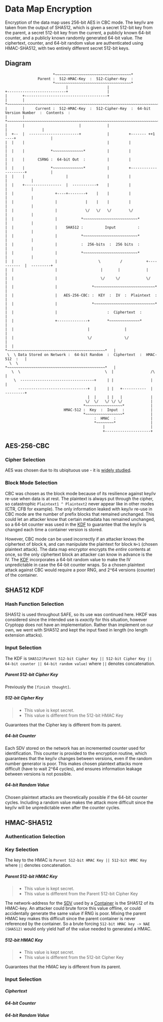# Data Map Encryption #
Encryption of the data map uses 256-bit AES in CBC mode. The key/iv are taken from the output of SHA512, which is given a secret 512-bit key from the parent, a secret 512-bit key from the current, a publicly known 64-bit counter, and a publicly known randomly generated 64-bit value. The ciphertext, counter, and 64-bit random value are authenticated using HMAC-SHA512, with two entirely different secret 512-bit keys.

## Diagram ##
```
                      *~~~~~~~~~~~~~~~~~~~~~~~~~~~~~~~~~~~*
               Parent :  512-HMAC-Key  :  512-Cipher-Key  :
                      *~~~~~~~~~~~~~~~~~~~~~~~~~~~~~~~~~~~*
                            |                  |
+---------------------------+                  |
|       +--------------------------------------+
|       |             *~~~~~~~~~~~~~~~~~~~~~~~~~~~~~~~~~~~~~~~~~~~~~~~~~~~~~~~~~~~~~~~~~~~~~~~~~~*
|       |     Current :  512-HMAC-Key  :  512-Cipher-Key  :  64-bit Version Number  :  Contents  :
|       |             *~~~~~~~~~~~~~~~~~~~~~~~~~~~~~~~~~~~~~~~~~~~~~~~~~~~~~~~~~~~~~~~~~~~~~~~~~~*
|       |                         |            |                          |                |
|  +--  |  -----------------------+            |         +------- ++1 ----+                |
|  |    |                                      |         |                                 |
|  |    |            *~~~~~~~~~~~~~~*          |         |                                 |
|  |    |      CSRNG :  64-bit Out  :          |         |                                 |
|  |    |            *~~~~~~~~~~~~~~*          |         +---------------------+           |
|  |    |                   |                  |         |                     |           |
|  |    +-----------------  |  -----------+    |         |                     |           |
|  |                   +----+--------+    |    |         |                     |           |
|  |                   |             |    |    |         |                     |           |
|  |                   |             \/   \/   \/        \/                    |           |
|  |                   |           *~~~~~~~~~~~~~~~~~~~~~~~~~*                 |           |
|  |                   |    SHA512 :          Input          :                 |           |
|  |                   |           *~~~~~~~~~~~~~~~~~~~~~~~~~*                 |           |
|  |                   |           :  256-bits  :  256 bits  :                 |           |
|  |                   |           *~~~~~~~~~~~~~~~~~~~~~~~~~*                 |           |
|  |                   |                   \         /           +-----------  |  ---------+
|  |                   |                    |       |            |             | 
|  |                   |                    \/     \/            \/            |
|  |                   |                *~~~~~~~~~~~~~~~~~~~~~~~~~~~~*         |
|  |                   |   AES-256-CBC: :  KEY  :  IV  :  Plaintext  :         |
|  |                   |                *~~~~~~~~~~~~~~~~~~~~~~~~~~~~*         |
|  |                   |                       :  Ciphertext  :                |
|  |                   +--------------+        *~~~~~~~~~~~~~~*                |
|  |                                  |                |                       |
|  |                                  \/               \/                      |
|  |                         *~~~~~~~~~~~~~~~~~~~~~~~~~~~~~~~~~~~~~~~~~~~~~*   |
 \  \ Data Stored on Network :  64-bit Random  :  Ciphertext  :  HMAC-512  :   |
  \  \                       *~~~~~~~~~~~~~~~~~~~~~~~~~~~~~~~~~~~~~~~~~~~~~*   |
   \  \                                       \  |                 /\          |
    \  ----------------------------------+     | |                 |           |
      --------------------------------+  |     | |   +-----------  |  ---------+
                                      |  |     | |   |             |
                                     \/  \/   \/ \/ \/             |
                                    *~~~~~~~~~~~~~~~~~*            |
                           HMAC-512 :  Key  :  Input  :            |
                                    *~~~~~~~~~~~~~~~~~*            |
                                         :  HMAC  :                |
                                         *~~~~~~~~*                |
                                             |                     |
                                             +---------------------+
```

## AES-256-CBC ##
### Cipher Selection ###
AES was chosen due to its ubiqituous use - it is [widely studied](http://blog.cryptographyengineering.com/2012/10/so-you-want-to-use-alternative-cipher.html).

### Block Mode Selection ###
CBC was chosen as the block mode because of its resilience against key/iv re-use when data is at rest. The plaintext is always put through the cipher, so catastrophic `Plaintext1 ^ Plaintext2` never appear like in other modes (CTR, CFB for example). The only information leaked with key/iv re-use in CBC mode are the number of prefix blocks that remained unchanged. This could let an attacker know that certain metadata has remained unchanged, so a 64-bit counter was used in the [KDF](#sha512-kdf) to guarantee that the key/iv is changed each time a container version is stored.

However, CBC mode can be used incorrectly if an attacker knows the ciphertext of block `N`, and can manipulate the plaintext for block `N+1` (chosen plaintext attack). The data map encryptor encrypts the _entire_ contents at once, so the only ciphertext block an attacker can know in advance is the IV. The [KDF](#sha512-kdf) incorporates a 64-bit random value to make the IV unpredictable in case the 64-bit counter wraps. So a chosen plaintext attack against CBC would require a poor RNG, and 2^64 versions (counter) of the container.

## SHA512 KDF ##
### Hash Function Selection ###
SHA512 is used throughout SAFE, so its use was continued here. HKDF was considered since the intended use is _exactly_ for this situation, however Cryptopp does not have an implementation. Rather than implement on our own, we went with SHA512 and kept the input fixed in length (no length extension attacks).

### Input Selection ###
The KDF is `SHA512(Parent 512-bit Cipher Key || 512-bit Cipher Key || 64-bit counter || 64-bit random value)` where `||` denotes concatenation.

##### Parent 512-bit Cipher Key #####
Previously the `[finish thought]`.

##### 512-bit Cipher Key #####
> * This value is kept secret.
> * This value is different from the 512-bit HMAC Key

Guarantees that the Cipher key is different from its parent.

##### 64-bit Counter #####
Each SDV stored on the network has an incremented counter used for identification. This counter is provided to the encryption routine, which guarantees that the key/iv changes between versions, even if the random number generator is poor. This makes chosen plaintext attacks more difficult (have to wait 2^64 cycles), and ensures information leakage between versions is not possible.

##### 64-bit Random Value #####
Chosen plaintext attacks are theoretically possible if the 64-bit counter cycles. Including a random value makes the attack more difficult since the key/iv will be unpredictable even after the counter cycles.

## HMAC-SHA512 ##
### Authentication Selection ###
### Key Selection ###
The key to the HMAC is `Parent 512-bit HMAC Key || 512-bit HMAC Key` where `||` denotes concatenation.
##### Parent 512-bit HMAC Key #####
> * This value is kept secret.
> * This value is different from the Parent 512-bit Cipher Key

The network-address for the [SDV](https://github.com/maidsafe/MaidSafe-Common/blob/next/docs/structured_data_versions_update.md) used by a [Container](https://github.com/maidsafe/MaidSafe-Common/blob/next/docs/posix_api.md) is the SHA512 of its HMAC-key. An attacker could brute force this value offline, or could accidentally generate the same value if RNG is poor. Mixing the parent HMAC key makes this difficult since the parent container is never referenced by the container. So a brute forcing `512-bit HMAC key -> NAE (SHA512)` would only yield half of the value needed to generated a HMAC.

##### 512-bit HMAC Key #####
> * This value is kept secret.
> * This value is different from the 512-bit Cipher Key

Guarantees that the HMAC key is different from its parent.

### Input Selection ###
##### Ciphertext #####
##### 64-bit Counter #####
##### 64-bit Random Value #####
